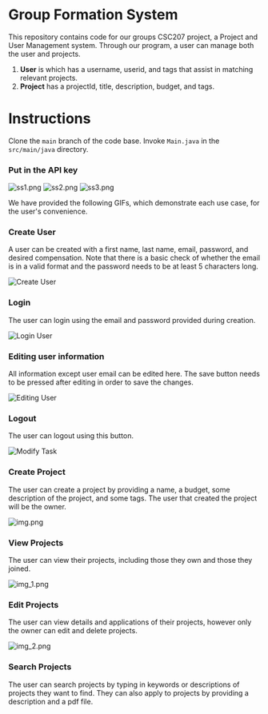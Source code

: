 # Group Formation System

This repository contains code for our groups CSC207 project, a Project and User Management system. Through our program, a user can
manage both the user and projects.
1. __User__ is which has a username, userid, and tags that assist in matching relevant projects.
2. __Project__ has a projectId, title, description, budget, and tags.


# Instructions

Clone the ```main``` branch of the code base. Invoke ```Main.java``` in the ```src/main/java``` directory.

### Put in the API key

![ss1.png](image/ss1.png)
![ss2.png](image/ss2.png)
![ss3.png](image/ss3.png)

We have provided the following GIFs, which demonstrate each use case, for the user's convenience.

### Create User

A user can be created with a first name, last name, email, password, and desired compensation.
Note that there is a basic check of whether the email is in a valid format and the password needs to be at least 5 characters long.

![Create User](image/CreatingUser.gif)

### Login

The user can login using the email and password provided during creation.

![Login User](image/LoginUser.gif)

### Editing user information

All information except user email can be edited here.
The save button needs to be pressed after editing in order to save the changes.

![Editing User](image/EditingUser.gif)

### Logout

The user can logout using this button.

![Modify Task](image/LogOutUser.gif)

### Create Project

The user can create a project by providing a name, a budget, some description of the project, and some tags.
The user that created the project will be the owner.

![img.png](img.png)

### View Projects

The user can view their projects, including those they own and those they joined.

![img_1.png](img_1.png)

### Edit Projects

The user can view details and applications of their projects, however only the owner can edit and delete projects.

![img_2.png](img_2.png)

### Search Projects

The user can search projects by typing in keywords or descriptions of projects they want to find. 
They can also apply to projects by providing a description and a pdf file.

